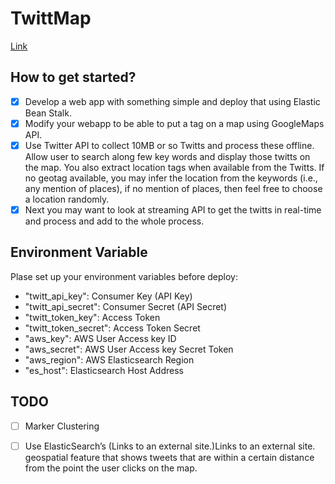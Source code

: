 # TwittMap

[Link](http://twittmap-env.etjvjrbft2.us-west-1.elasticbeanstalk.com/)

## How to get started?

- [x] Develop a web app with something simple and deploy that using Elastic Bean Stalk.
- [x] Modify your webapp to be able to put a tag on a map using GoogleMaps API.
- [x] Use Twitter API to collect 10MB or so Twitts and process these offline. Allow user to search along few key words and display those twitts on the map. You also extract location tags when available from the Twitts. If no geotag available, you may infer the location from the keywords (i.e., any mention of places), if no mention of places, then feel free to choose a location randomly.
- [x] Next you may want to look at streaming API to get the twitts in real-time and process and add to the whole process.

## Environment Variable

Plase set up your environment variables before deploy:

- "twitt_api_key": Consumer Key (API Key)
- "twitt_api_secret": Consumer Secret (API Secret)
- "twitt_token_key": Access Token
- "twitt_token_secret": Access Token Secret
- "aws_key": AWS User Access key ID
- "aws_secret": AWS User Access key Secret Token
- "aws_region": AWS Elasticsearch Region
- "es_host": Elasticsearch Host Address

## TODO

- [ ] Marker Clustering

- [ ] Use ElasticSearch’s (Links to an external site.)Links to an external site. geospatial feature that shows tweets that are within a certain distance from the point the user clicks on the map.
